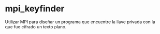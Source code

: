 # mpi_keyfinder
Utilizar MPI para diseñar un programa que encuentre la llave privada con la que fue cifrado un texto plano. 
